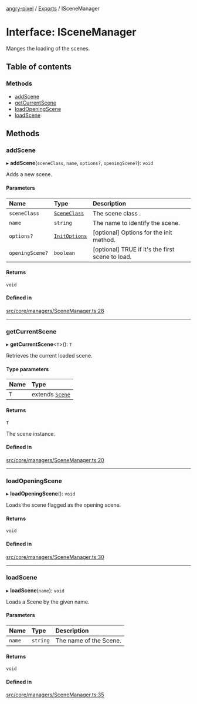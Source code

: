 [angry-pixel](../README.md) / [Exports](../modules.md) / ISceneManager

# Interface: ISceneManager

Manges the loading of the scenes.

## Table of contents

### Methods

- [addScene](ISceneManager.md#addscene)
- [getCurrentScene](ISceneManager.md#getcurrentscene)
- [loadOpeningScene](ISceneManager.md#loadopeningscene)
- [loadScene](ISceneManager.md#loadscene)

## Methods

### addScene

▸ **addScene**(`sceneClass`, `name`, `options?`, `openingScene?`): `void`

Adds a new scene.

#### Parameters

| Name | Type | Description |
| :------ | :------ | :------ |
| `sceneClass` | [`SceneClass`](../modules.md#sceneclass) | The scene class . |
| `name` | `string` | The name to identify the scene. |
| `options?` | [`InitOptions`](InitOptions.md) | [optional] Options for the init method. |
| `openingScene?` | `boolean` | [optional] TRUE if it's the first scene to load. |

#### Returns

`void`

#### Defined in

[src/core/managers/SceneManager.ts:28](https://github.com/angry-pixel-studio/angry-pixel-engine/blob/93d7d6a/src/core/managers/SceneManager.ts#L28)

___

### getCurrentScene

▸ **getCurrentScene**<`T`\>(): `T`

Retrieves the current loaded scene.

#### Type parameters

| Name | Type |
| :------ | :------ |
| `T` | extends [`Scene`](../classes/Scene.md) |

#### Returns

`T`

The scene instance.

#### Defined in

[src/core/managers/SceneManager.ts:20](https://github.com/angry-pixel-studio/angry-pixel-engine/blob/93d7d6a/src/core/managers/SceneManager.ts#L20)

___

### loadOpeningScene

▸ **loadOpeningScene**(): `void`

Loads the scene flagged as the opening scene.

#### Returns

`void`

#### Defined in

[src/core/managers/SceneManager.ts:30](https://github.com/angry-pixel-studio/angry-pixel-engine/blob/93d7d6a/src/core/managers/SceneManager.ts#L30)

___

### loadScene

▸ **loadScene**(`name`): `void`

Loads a Scene by the given name.

#### Parameters

| Name | Type | Description |
| :------ | :------ | :------ |
| `name` | `string` | The name of the Scene. |

#### Returns

`void`

#### Defined in

[src/core/managers/SceneManager.ts:35](https://github.com/angry-pixel-studio/angry-pixel-engine/blob/93d7d6a/src/core/managers/SceneManager.ts#L35)
